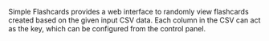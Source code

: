
Simple Flashcards provides a web interface to randomly view flashcards created
based on the given input CSV data. Each column in the CSV can act as the key,
which can be configured from the control panel.

